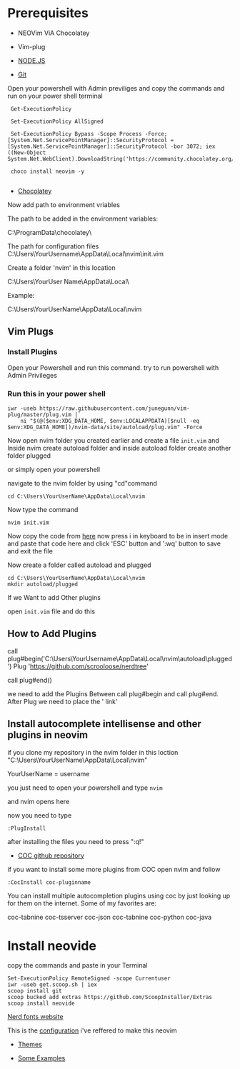 
# Prerequisites

- NEOVim ViA Chocolatey 

 - Vim-plug

- [NODE.JS](https://nodejs.org/en/download/)

- [Git](https://git-scm.com/downloads)


Open your powershell with Admin previliges and copy the commands and run on your power shell terminal


```
 Get-ExecutionPolicy

 Set-ExecutionPolicy AllSigned
 
 Set-ExecutionPolicy Bypass -Scope Process -Force; [System.Net.ServicePointManager]::SecurityProtocol = [System.Net.ServicePointManager]::SecurityProtocol -bor 3072; iex ((New-Object System.Net.WebClient).DownloadString('https://community.chocolatey.org/install.ps1'))

 choco install neovim -y


```



- [Chocolatey](https://chocolatey.org/install)

Now add path to environment vriables 

The path to be added in the environment variables:

C:\ProgramData\chocolatey\

The path for configuration files
C:\Users\YourUsername\AppData\Local\nvim\init.vim

Create a  folder 'nvim' in this location

C:\Users\YourUser Name\AppData\Local\

Example: 

C:\Users\YourUserName\AppData\Local\nvim


## Vim Plugs

### Install Plugins 

Open your Powershell and run this command. try to run powershell with Admin Privileges 

### Run this in your power shell
```
iwr -useb https://raw.githubusercontent.com/junegunn/vim-plug/master/plug.vim |`
    ni "$(@($env:XDG_DATA_HOME, $env:LOCALAPPDATA)[$null -eq $env:XDG_DATA_HOME])/nvim-data/site/autoload/plug.vim" -Force

```
Now open nvim folder you created earlier and create a file `init.vim` and Inside nvim create autoload folder and inside autoload folder create another folder plugged

or simply open your powershell 

navigate to the nvim folder by using "cd"command 
```
cd C:\Users\YourUserName\AppData\Local\nvim
```
Now type the command 


```
nvim init.vim
```
Now copy the code from [here]()
now press i in keyboard to be in   insert mode and paste that code here and click 'ESC' button and ':wq' button to save and exit the file 

Now create a folder called autoload and plugged

```
cd C:\Users\YourUserName\AppData\Local\nvim
mkdir autoload/plugged

```
If we Want to add Other plugins 

open `init.vim` file and do this 

## How to Add Plugins 
call plug#begin('C:\Users\YourUsername\AppData\Local\nvim\autoload\plugged')
Plug 'https://github.com/scrooloose/nerdtree'

call plug#end()


we need to add the Plugins Between call plug#begin and call plug#end.
After Plug  we need to place the ' link'


## Install autocomplete intellisense  and other plugins in neovim

if you clone my repository  in the nvim folder in this loction "C:\Users\YourUserName\AppData\Local\nvim"  

   YourUserName = username 

you just need to open your powershell and type  `nvim`

and nvim opens here 

now you need to type 
```
:PlugInstall
```
after installing the files you need to press ":q!"



- [COC github repository](https://github.com/neoclide/coc.nvim)

if you want to install some more plugins from COC
open nvim and follow

```
:CocInstall coc-pluginname
```
You can install multiple autocompletion plugins using coc by just looking up for them on the internet. Some of my favorites are:

coc-tabnine
coc-tsserver
coc-json
coc-tabnine
coc-python
coc-java


#  Install neovide

copy the commands and paste in your Terminal

```
Set-ExecutionPolicy RemoteSigned -scope Currentuser
iwr -useb get.scoop.sh | iex
scoop install git
scoop bucked add extras https://github.com/ScoopInstaller/Extras
scoop install neovide

```

[Nerd fonts website](https://nerdfonts.com/font-downloads)

This is the [configuration](https://github.com/hamiecod/dotfiles/blob/main/.config/nvim/init.vim) i've  reffered  to make this neovim 

















- [Themes](https://github.com/vim-airline/vim-airline/wiki/Screenshots)



- [Some Examples](https://github.com/artart222/CodeArt)